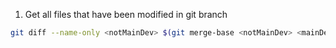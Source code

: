 1. Get all files that have been modified in git branch

```bash
git diff --name-only <notMainDev> $(git merge-base <notMainDev> <mainDev>)
```
